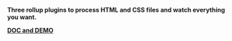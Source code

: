 **Three rollup plugins to process HTML and CSS files and watch everything you want.**


[__DOC and DEMO__](https://amstramgram75.github.io/Amstramgram-Rollup-Plugins/index.html)